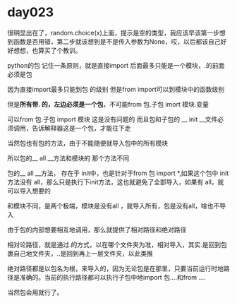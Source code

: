 # day023

很明显出在了，random.choice(x)上面，提示是空的类型，我应该早该第一步想到函数是否用错，第二步就该想到是不是传入参数为None，哎，以后都该自己好好想想，也算买了个教训。

python的包 记住一条原则，就是直接import 后面最多只能是一个模块，.的前面必须是包

因为直接import最多只能到包 的级别 但是from import可以到模块中的函数级别

但是**所有带. 的，左边必须是一个包**，不可能from 包.子包 imort 模块.变量  

可以from 包.子包 import 模块 这是没有问题的 而且包和子包的 __ init __文件必须调用，告诉解释器这是一个包，才能往下走

当然包也有包的方法，由于不能随便就导入包中的所有模块

所以包的__ all __方法和模块的 那个方法不同

包的__ all __方法， 存在于 init中，也是针对于from 包 import *,如果这个包中 init 方法没有 all，那么只是执行下init方法，这也就避免了全部导入，如果有 all，就可以导入想要的

和模块不同，是两个极端，模块是没有all ，就导入所有，包是没有all，啥也不导入

由于包的内部想要相互地调用，那么就提供了相对路径和绝对路径 

相对论路径，就是通过.的方式，以在哪个文件夹为准，相对导入，其实.是回到包裹自己地文件夹，..是回到再上一层文件夹，以此类推

绝对路径都是以包名为根，来导入的，因为无论包是在那里，只要当前运行时地路径是准确的。当前的执行路径都可以执行子包中地import 包....和from ....

当然包会用就行了。



